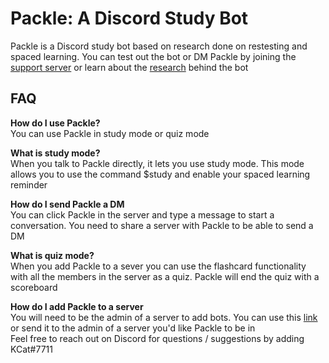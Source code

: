# Packle: A Discord Study Bot

Packle is a Discord study bot based on research done on restesting and spaced learning.
You can test out the bot or DM Packle by joining the [support server](https://discord.gg/V2TXDrAfZs)
or learn about the [research](https://github.com/Jaaaxe/packle/blob/main/Packle%20Report.pdf) behind the bot

## FAQ

**How do I use Packle?** \
You can use Packle in study mode or quiz mode

**What is study mode?** \
When you talk to Packle directly, it lets you use study mode. This mode allows you to use the command $study and enable your spaced learning reminder

**How do I send Packle a DM** \
You can click Packle in the server and type a message to start a conversation. You need to share a server with Packle to be able to send a DM 

**What is quiz mode?** \
When you add Packle to a sever you can use the flashcard functionality with all the members in the server as a quiz. Packle will end the quiz with a scoreboard

**How do I add Packle to a server** \
You will need to be the admin of a server to add bots. You can use this [link](https://discord.com/api/oauth2/authorize?client_id=854675806784454686&permissions=8&scope=bot) or send it to the admin of a server you'd like Packle to be in
\
Feel free to reach out on Discord for questions / suggestions by adding KCat#7711
